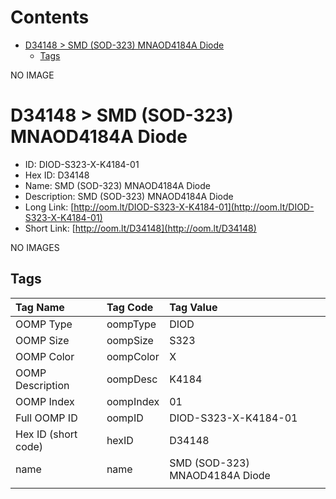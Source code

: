 



Contents
========

* [D34148 > SMD (SOD-323) MNAOD4184A Diode](#d34148--smd-sod-323-mnaod4184a-diode)
	* [Tags](#tags)
  
NO IMAGE  
# D34148 > SMD (SOD-323) MNAOD4184A Diode

- ID: DIOD-S323-X-K4184-01
- Hex ID: D34148
- Name: SMD (SOD-323) MNAOD4184A Diode
- Description: SMD (SOD-323) MNAOD4184A Diode
- Long Link: [http://oom.lt/DIOD-S323-X-K4184-01](http://oom.lt/DIOD-S323-X-K4184-01)
- Short Link: [http://oom.lt/D34148](http://oom.lt/D34148)
  
NO IMAGES  
## Tags
  

|Tag Name|Tag Code|Tag Value|
| :--- | :--- | :--- |
|OOMP Type|oompType|DIOD|
|OOMP Size|oompSize|S323|
|OOMP Color|oompColor|X|
|OOMP Description|oompDesc|K4184|
|OOMP Index|oompIndex|01|
|Full OOMP ID|oompID|DIOD-S323-X-K4184-01|
|Hex ID (short code)|hexID|D34148|
|name|name|SMD (SOD-323) MNAOD4184A Diode|
||||
